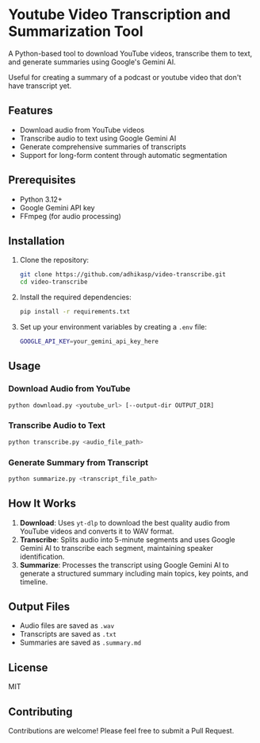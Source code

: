 # Youtube Video Transcription and Summarization Tool

A Python-based tool to download YouTube videos, transcribe them to text, and generate summaries using Google's Gemini AI.

Useful for creating a summary of a podcast or youtube video that don't have transcript yet.

## Features

- Download audio from YouTube videos
- Transcribe audio to text using Google Gemini AI
- Generate comprehensive summaries of transcripts
- Support for long-form content through automatic segmentation

## Prerequisites

- Python 3.12+
- Google Gemini API key
- FFmpeg (for audio processing)

## Installation

1. Clone the repository:
   ```bash
   git clone https://github.com/adhikasp/video-transcribe.git
   cd video-transcribe
   ```

2. Install the required dependencies:
   ```bash
   pip install -r requirements.txt
   ```

3. Set up your environment variables by creating a `.env` file:
   ```bash
   GOOGLE_API_KEY=your_gemini_api_key_here
   ```

## Usage

### Download Audio from YouTube

```bash
python download.py <youtube_url> [--output-dir OUTPUT_DIR]
```

### Transcribe Audio to Text

```bash
python transcribe.py <audio_file_path>
```

### Generate Summary from Transcript

```bash
python summarize.py <transcript_file_path>
```

## How It Works

1. **Download**: Uses `yt-dlp` to download the best quality audio from YouTube videos and converts it to WAV format.
2. **Transcribe**: Splits audio into 5-minute segments and uses Google Gemini AI to transcribe each segment, maintaining speaker identification.
3. **Summarize**: Processes the transcript using Google Gemini AI to generate a structured summary including main topics, key points, and timeline.

## Output Files

- Audio files are saved as `.wav`
- Transcripts are saved as `.txt`
- Summaries are saved as `.summary.md`

## License

MIT

## Contributing

Contributions are welcome! Please feel free to submit a Pull Request.
